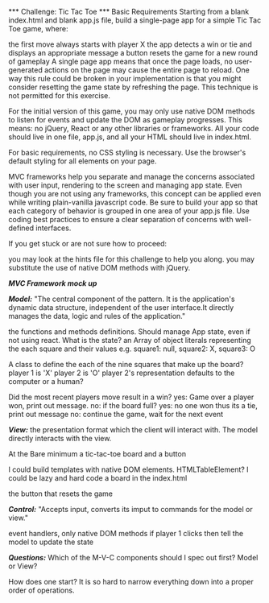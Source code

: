 *** Challenge: Tic Tac Toe ***
Basic Requirements
Starting from a blank index.html and blank app.js file, build a single-page app for a simple Tic Tac Toe game, where:

the first move always starts with player X
the app detects a win or tie and displays an appropriate message
a button resets the game for a new round of gameplay
A single page app means that once the page loads, no user-generated actions on the page may cause the entire page to reload. One way this rule could be broken in your implementation is that you might consider resetting the game state by refreshing the page. This technique is not permitted for this exercise.

For the initial version of this game, you may only use native DOM methods to listen for events and update the DOM as gameplay progresses. This means: no jQuery, React or any other libraries or frameworks. All your code should live in one file, app.js, and all your HTML should live in index.html.

For basic requirements, no CSS styling is necessary. Use the browser's default styling for all elements on your page.

MVC frameworks help you separate and manage the concerns associated with user input, rendering to the screen and managing app state. Even though you are not using any frameworks, this concept can be applied even while writing plain-vanilla javascript code. Be sure to build your app so that each category of behavior is grouped in one area of your app.js file. Use coding best practices to ensure a clear separation of concerns with well-defined interfaces.

If you get stuck or are not sure how to proceed:

you may look at the hints file for this challenge to help you along.
you may substitute the use of native DOM methods with jQuery.

***MVC Framework mock up***

***Model:***
"The central component of the pattern. It is the application's dynamic data structure, independent of the user interface.It directly manages the data, logic and rules of the application."

the functions and methods definitions.
Should manage App state, even if not using react.
What is the state?
  an Array of object literals representing the each square and their values e.g. square1: null, square2: X, square3: O

A class to define the each of the nine squares that make up the board?
player 1 is 'X'
player 2 is 'O'
player 2's representation defaults to the computer or a human?

Did the most recent players move result in a win?
  yes: Game over a player won, print out message.
  no: if the board full?
    yes: no one won thus its a tie, print out message
    no: continue the game, wait for the next event

***View:***
the presentation format which the client will interact with.
The model directly interacts with the view.

At the Bare minimum a tic-tac-toe board and a button

I could build templates with native DOM elements. HTMLTableElement?
I could be lazy and hard code a board in the index.html

the button that resets the game

***Control:***
"Accepts input, converts its imput to commands for the model or view."

event handlers, only native DOM methods
if player 1 clicks
  then tell the model to update the state

***Questions:***
Which of the M-V-C components should I spec out first? Model or View?

How does one start? It is so hard to narrow everything down into a proper order of operations.
